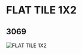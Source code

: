 # FLAT TILE 1X2
## 3069
![FLAT TILE 1X2](https://lc-www-live-s.legocdn.com/media/bricks/5/2/306901.jpg)